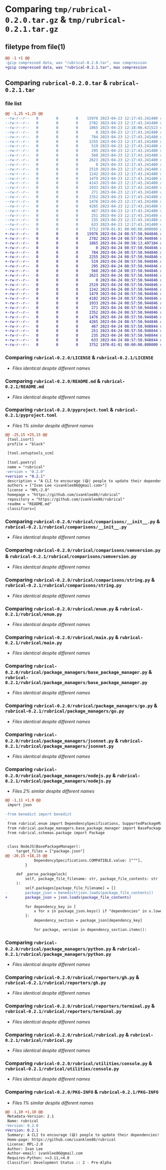 # Comparing `tmp/rubrical-0.2.0.tar.gz` & `tmp/rubrical-0.2.1.tar.gz`

## filetype from file(1)

```diff
@@ -1 +1 @@
-gzip compressed data, was "rubrical-0.2.0.tar", max compression
+gzip compressed data, was "rubrical-0.2.1.tar", max compression
```

## Comparing `rubrical-0.2.0.tar` & `rubrical-0.2.1.tar`

### file list

```diff
@@ -1,25 +1,25 @@
--rw-r--r--   0        0        0    15976 2023-04-23 12:17:43.241480 rubrical-0.2.0/LICENSE
--rw-r--r--   0        0        0     2782 2023-04-23 12:17:43.241480 rubrical-0.2.0/README.md
--rw-r--r--   0        0        0     1865 2023-04-23 12:18:06.421523 rubrical-0.2.0/pyproject.toml
--rw-r--r--   0        0        0        0 2023-04-23 12:17:43.241480 rubrical-0.2.0/rubrical/__init__.py
--rw-r--r--   0        0        0      784 2023-04-23 12:17:43.241480 rubrical-0.2.0/rubrical/comparisons/__init__.py
--rw-r--r--   0        0        0     2255 2023-04-23 12:17:43.241480 rubrical-0.2.0/rubrical/comparisons/semversion.py
--rw-r--r--   0        0        0      519 2023-04-23 12:17:43.241480 rubrical-0.2.0/rubrical/comparisons/string.py
--rw-r--r--   0        0        0      295 2023-04-23 12:17:43.241480 rubrical-0.2.0/rubrical/comparisons/utils.py
--rw-r--r--   0        0        0      568 2023-04-23 12:17:43.241480 rubrical-0.2.0/rubrical/enum.py
--rw-r--r--   0        0        0     2623 2023-04-23 12:17:43.241480 rubrical-0.2.0/rubrical/main.py
--rw-r--r--   0        0        0        0 2023-04-23 12:17:43.241480 rubrical-0.2.0/rubrical/package_managers/__init__.py
--rw-r--r--   0        0        0     2519 2023-04-23 12:17:43.241480 rubrical-0.2.0/rubrical/package_managers/base_package_manager.py
--rw-r--r--   0        0        0     1242 2023-04-23 12:17:43.241480 rubrical-0.2.0/rubrical/package_managers/go.py
--rw-r--r--   0        0        0     1479 2023-04-23 12:17:43.241480 rubrical-0.2.0/rubrical/package_managers/jsonnet.py
--rw-r--r--   0        0        0     4143 2023-04-23 12:17:43.241480 rubrical-0.2.0/rubrical/package_managers/nodejs.py
--rw-r--r--   0        0        0     1933 2023-04-23 12:17:43.241480 rubrical-0.2.0/rubrical/package_managers/python.py
--rw-r--r--   0        0        0      271 2023-04-23 12:17:43.241480 rubrical-0.2.0/rubrical/package_managers/utilities/git.py
--rw-r--r--   0        0        0     2352 2023-04-23 12:17:43.241480 rubrical-0.2.0/rubrical/reporters/gh.py
--rw-r--r--   0        0        0     1476 2023-04-23 12:17:43.241480 rubrical-0.2.0/rubrical/reporters/terminal.py
--rw-r--r--   0        0        0     4265 2023-04-23 12:17:43.241480 rubrical-0.2.0/rubrical/rubrical.py
--rw-r--r--   0        0        0      467 2023-04-23 12:17:43.241480 rubrical-0.2.0/rubrical/schemas/configuration.py
--rw-r--r--   0        0        0      251 2023-04-23 12:17:43.241480 rubrical-0.2.0/rubrical/schemas/package.py
--rw-r--r--   0        0        0      235 2023-04-23 12:17:43.241480 rubrical-0.2.0/rubrical/schemas/results.py
--rw-r--r--   0        0        0      633 2023-04-23 12:17:43.241480 rubrical-0.2.0/rubrical/utilities/console.py
--rw-r--r--   0        0        0     3752 1970-01-01 00:00:00.000000 rubrical-0.2.0/PKG-INFO
+-rw-r--r--   0        0        0    15976 2023-04-24 08:57:50.944846 rubrical-0.2.1/LICENSE
+-rw-r--r--   0        0        0     2782 2023-04-24 08:57:50.944846 rubrical-0.2.1/README.md
+-rw-r--r--   0        0        0     1865 2023-04-24 08:58:13.497104 rubrical-0.2.1/pyproject.toml
+-rw-r--r--   0        0        0        0 2023-04-24 08:57:50.944846 rubrical-0.2.1/rubrical/__init__.py
+-rw-r--r--   0        0        0      784 2023-04-24 08:57:50.944846 rubrical-0.2.1/rubrical/comparisons/__init__.py
+-rw-r--r--   0        0        0     2255 2023-04-24 08:57:50.944846 rubrical-0.2.1/rubrical/comparisons/semversion.py
+-rw-r--r--   0        0        0      519 2023-04-24 08:57:50.944846 rubrical-0.2.1/rubrical/comparisons/string.py
+-rw-r--r--   0        0        0      295 2023-04-24 08:57:50.944846 rubrical-0.2.1/rubrical/comparisons/utils.py
+-rw-r--r--   0        0        0      568 2023-04-24 08:57:50.944846 rubrical-0.2.1/rubrical/enum.py
+-rw-r--r--   0        0        0     2623 2023-04-24 08:57:50.944846 rubrical-0.2.1/rubrical/main.py
+-rw-r--r--   0        0        0        0 2023-04-24 08:57:50.944846 rubrical-0.2.1/rubrical/package_managers/__init__.py
+-rw-r--r--   0        0        0     2519 2023-04-24 08:57:50.944846 rubrical-0.2.1/rubrical/package_managers/base_package_manager.py
+-rw-r--r--   0        0        0     1242 2023-04-24 08:57:50.944846 rubrical-0.2.1/rubrical/package_managers/go.py
+-rw-r--r--   0        0        0     1479 2023-04-24 08:57:50.944846 rubrical-0.2.1/rubrical/package_managers/jsonnet.py
+-rw-r--r--   0        0        0     4102 2023-04-24 08:57:50.944846 rubrical-0.2.1/rubrical/package_managers/nodejs.py
+-rw-r--r--   0        0        0     1933 2023-04-24 08:57:50.944846 rubrical-0.2.1/rubrical/package_managers/python.py
+-rw-r--r--   0        0        0      271 2023-04-24 08:57:50.944846 rubrical-0.2.1/rubrical/package_managers/utilities/git.py
+-rw-r--r--   0        0        0     2352 2023-04-24 08:57:50.944846 rubrical-0.2.1/rubrical/reporters/gh.py
+-rw-r--r--   0        0        0     1476 2023-04-24 08:57:50.944846 rubrical-0.2.1/rubrical/reporters/terminal.py
+-rw-r--r--   0        0        0     4265 2023-04-24 08:57:50.944846 rubrical-0.2.1/rubrical/rubrical.py
+-rw-r--r--   0        0        0      467 2023-04-24 08:57:50.948844 rubrical-0.2.1/rubrical/schemas/configuration.py
+-rw-r--r--   0        0        0      251 2023-04-24 08:57:50.948844 rubrical-0.2.1/rubrical/schemas/package.py
+-rw-r--r--   0        0        0      235 2023-04-24 08:57:50.948844 rubrical-0.2.1/rubrical/schemas/results.py
+-rw-r--r--   0        0        0      633 2023-04-24 08:57:50.948844 rubrical-0.2.1/rubrical/utilities/console.py
+-rw-r--r--   0        0        0     3752 1970-01-01 00:00:00.000000 rubrical-0.2.1/PKG-INFO
```

### Comparing `rubrical-0.2.0/LICENSE` & `rubrical-0.2.1/LICENSE`

 * *Files identical despite different names*

### Comparing `rubrical-0.2.0/README.md` & `rubrical-0.2.1/README.md`

 * *Files identical despite different names*

### Comparing `rubrical-0.2.0/pyproject.toml` & `rubrical-0.2.1/pyproject.toml`

 * *Files 1% similar despite different names*

```diff
@@ -25,15 +25,15 @@
 [tool.isort]
 profile = "black"
 
 [tool.setuptools_scm]
 
 [tool.poetry]
 name = "rubrical"
-version = "0.2.0"
+version = "0.2.1"
 description = "A CLI to encourage (😅) people to update their dependencies!"
 authors = ["Ivan Lee <ivanklee86@gmail.com>"]
 license = "MPL-2.0"
 homepage = "https://github.com/ivanklee86/rubrical"
 repository = "https://github.com/ivanklee86/rubrical"
 readme = "README.md"
 classifiers=[
```

### Comparing `rubrical-0.2.0/rubrical/comparisons/__init__.py` & `rubrical-0.2.1/rubrical/comparisons/__init__.py`

 * *Files identical despite different names*

### Comparing `rubrical-0.2.0/rubrical/comparisons/semversion.py` & `rubrical-0.2.1/rubrical/comparisons/semversion.py`

 * *Files identical despite different names*

### Comparing `rubrical-0.2.0/rubrical/comparisons/string.py` & `rubrical-0.2.1/rubrical/comparisons/string.py`

 * *Files identical despite different names*

### Comparing `rubrical-0.2.0/rubrical/enum.py` & `rubrical-0.2.1/rubrical/enum.py`

 * *Files identical despite different names*

### Comparing `rubrical-0.2.0/rubrical/main.py` & `rubrical-0.2.1/rubrical/main.py`

 * *Files identical despite different names*

### Comparing `rubrical-0.2.0/rubrical/package_managers/base_package_manager.py` & `rubrical-0.2.1/rubrical/package_managers/base_package_manager.py`

 * *Files identical despite different names*

### Comparing `rubrical-0.2.0/rubrical/package_managers/go.py` & `rubrical-0.2.1/rubrical/package_managers/go.py`

 * *Files identical despite different names*

### Comparing `rubrical-0.2.0/rubrical/package_managers/jsonnet.py` & `rubrical-0.2.1/rubrical/package_managers/jsonnet.py`

 * *Files identical despite different names*

### Comparing `rubrical-0.2.0/rubrical/package_managers/nodejs.py` & `rubrical-0.2.1/rubrical/package_managers/nodejs.py`

 * *Files 2% similar despite different names*

```diff
@@ -1,11 +1,9 @@
 import json
 
-from benedict import benedict
-
 from rubrical.enum import DependencySpecifications, SupportedPackageManagers
 from rubrical.package_managers.base_package_manager import BasePackageManager
 from rubrical.schemas.package import Package
 
 
 class NodeJS(BasePackageManager):
     target_files = ["package.json"]
@@ -20,15 +18,15 @@
             DependencySpecifications.COMPATIBLE.value: ["^"],
         }
 
     def _parse_packagelock(
         self, package_file_filename: str, package_file_contents: str
     ):
         self.packages[package_file_filename] = []
-        package_json = benedict(json.loads(package_file_contents))
+        package_json = json.loads(package_file_contents)
 
         for dependency_key in [
             x for x in package_json.keys() if "dependencies" in x.lower()
         ]:
             dependency_section = package_json[dependency_key]
 
             for package, version in dependency_section.items():
```

### Comparing `rubrical-0.2.0/rubrical/package_managers/python.py` & `rubrical-0.2.1/rubrical/package_managers/python.py`

 * *Files identical despite different names*

### Comparing `rubrical-0.2.0/rubrical/reporters/gh.py` & `rubrical-0.2.1/rubrical/reporters/gh.py`

 * *Files identical despite different names*

### Comparing `rubrical-0.2.0/rubrical/reporters/terminal.py` & `rubrical-0.2.1/rubrical/reporters/terminal.py`

 * *Files identical despite different names*

### Comparing `rubrical-0.2.0/rubrical/rubrical.py` & `rubrical-0.2.1/rubrical/rubrical.py`

 * *Files identical despite different names*

### Comparing `rubrical-0.2.0/rubrical/utilities/console.py` & `rubrical-0.2.1/rubrical/utilities/console.py`

 * *Files identical despite different names*

### Comparing `rubrical-0.2.0/PKG-INFO` & `rubrical-0.2.1/PKG-INFO`

 * *Files 1% similar despite different names*

```diff
@@ -1,10 +1,10 @@
 Metadata-Version: 2.1
 Name: rubrical
-Version: 0.2.0
+Version: 0.2.1
 Summary: A CLI to encourage (😅) people to update their dependencies!
 Home-page: https://github.com/ivanklee86/rubrical
 License: MPL-2.0
 Author: Ivan Lee
 Author-email: ivanklee86@gmail.com
 Requires-Python: >=3.11,<4.0
 Classifier: Development Status :: 2 - Pre-Alpha
```

